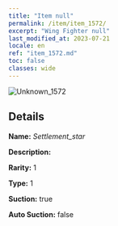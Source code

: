 ```yaml
---
title: "Item null"
permalink: /item/item_1572/
excerpt: "Wing Fighter null"
last_modified_at: 2023-07-21
locale: en
ref: "item_1572.md"
toc: false
classes: wide
---
```



 ![Unknown_1572](/images/item/Settlement_star_p.png)



## Details

 **Name:** *Settlement_star* 

 **Description:** 

 **Rarity:** 1 

 **Type:** 1 

 **Suction:** true 

 **Auto Suction:** false 


